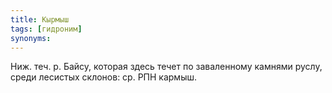 ```yaml
---
title: Кырмыш
tags: [гидроним]
synonyms:
---
```


Ниж. теч. р. Байсу, которая здесь течет по заваленному камнями руслу, среди
лесистых склонов: ср. РПН кармыш.

